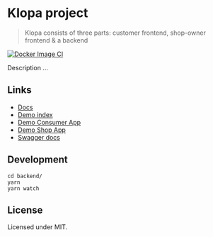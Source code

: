 # Klopa project

> Klopa consists of three parts: customer frontend, shop-owner frontend & a backend

[![Docker Image CI](https://github.com/WirVsVirusHackathonLebensmittelMatching/projekt-klorolle/workflows/Docker%20Image%20CI/badge.svg)](https://github.com/WirVsVirusHackathonLebensmittelMatching/projekt-klorolle/actions?query=workflow%3A%22Docker+Image+CI%22)

Description ...

## Links
- [Docs](https://wirvsvirushackathonlebensmittelmatching.github.io/projekt-klorolle/)
- [Demo index](http://klopa-ci.dreier.cloud/)
- [Demo Consumer App](http://klopa-ci.dreier.cloud/consumer/)
- [Demo Shop App](http://klopa-ci.dreier.cloud/shops/)
- [Swagger docs](http://klopa-ci.dreier.cloud/api/docs/)

## Development
```
cd backend/
yarn
yarn watch
```

## License

Licensed under MIT.
